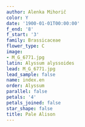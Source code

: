 ```yaml
---
author: Alenka Mihorič
color: Y
date: '1900-01-01T00:00:00'
f_end: '8'
f_start: '3'
family: Brassicaceae
flower_type: C
image:
- M_G_6771.jpg
latin: Alyssum alyssoides
lead: M_G_6771.jpg
lead_sample: false
name: index.en
order: Alyssum
parallel: false
petals: '4'
petals_joined: false
star_shape: false
title: Pale Alison
---
```

